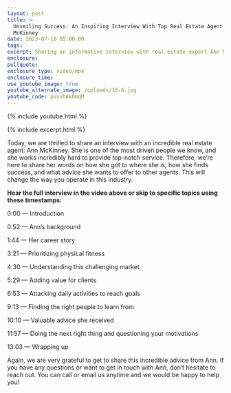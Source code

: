 ```yaml
---
layout: post
title: >-
  Unveiling Success: An Inspiring Interview With Top Real Estate Agent Ann
  McKinney
date: 2023-07-10 05:00:00
tags:
excerpt: Sharing an informative interview with real estate expert Ann McKinney.
enclosure:
pullquote:
enclosure_type: video/mp4
enclosure_time:
use_youtube_image: true
youtube_alternate_image: /uploads/10-6.jpg
youtube_code: puxvhAk8mqM
---
```

{% include youtube.html %}

{% include excerpt.html %}

Today, we are thrilled to share an interview with an incredible real estate agent: Ann McKinney. She is one of the most driven people we know, and she works incredibly hard to provide top-notch service. Therefore, we’re here to share her words on how she got to where she is, how she finds success, and what advice she wants to offer to other agents. This will change the way you operate in this industry.&nbsp;

**Hear the full interview in the video above or skip to specific topics using these timestamps:&nbsp;**

0:00 — Introduction&nbsp;

0:52 — Ann’s background&nbsp;

1:44 — Her career story&nbsp;

3:21 — Prioritizing physical fitness&nbsp;

4:30 — Understanding this challenging market&nbsp;

5:29 — Adding value for clients&nbsp;

6:53 — Attacking daily activities to reach goals&nbsp;

9:13 — Finding the right people to learn from&nbsp;

10:10 — Valuable advice she received&nbsp;

11:57 — Doing the next right thing and questioning your motivations&nbsp;

13:03 — Wrapping up&nbsp;

Again, we are very grateful to get to share this incredible advice from Ann. If you have any questions or want to get in touch with Ann, don’t hesitate to reach out. You can call or email us anytime and we would be happy to help you!